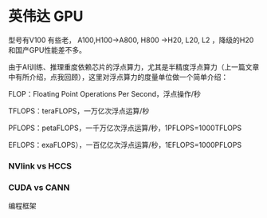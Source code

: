 # 英伟达 GPU

型号有V100 有些老， A100,H100->A800, H800 ->H20, L20, L2 ，降级的H20 和国产GPU性能差不多。

由于AI训练、推理重度依赖芯片的浮点算力，尤其是半精度浮点算力（上一篇文章中有所介绍，点我回顾），这里对浮点算力的度量单位做一个简单介绍：

FLOP：Floating Point Operations Per Second，浮点操作/秒

TFLOPS：teraFLOPS，一万亿次浮点运算/秒

PFLOPS：petaFLOPS，一千万亿次浮点运算/秒，1PFLOPS=1000TFLOPS

EFLOPS：exaFLOPS），一百亿亿次浮点运算/秒，1EFLOPS=1000PFLOPS

 

### NVlink  vs HCCS 

###  CUDA vs CANN 

编程框架 


